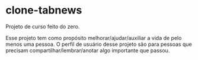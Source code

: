 # clone-tabnews

Projeto de curso feito do zero.

Esse projeto tem como propósito melhorar/ajudar/auxiliar a vida de pelo menos uma pessoa.
O perfil de usuário desse projeto são para pessoas que precisam compartilhar/lembrar/anotar 
algo importante que passou.
